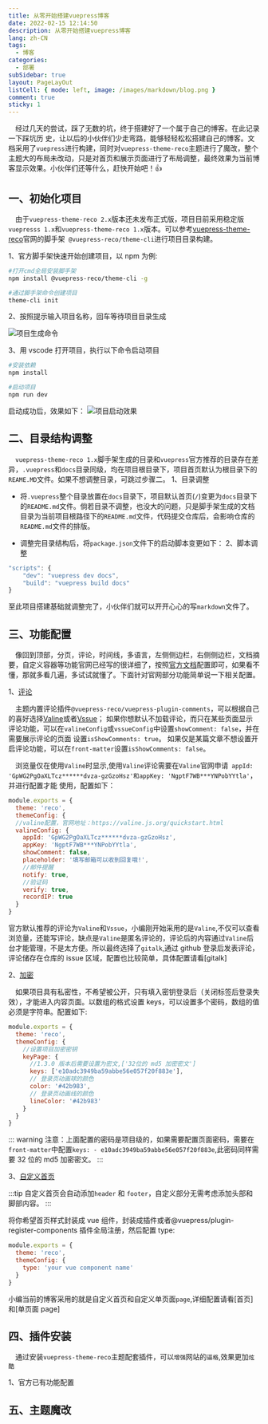 ```yaml
---
title: 从零开始搭建vuepress博客
date: 2022-02-15 12:14:50
description: 从零开始搭建vuepress博客
lang: zh-CN
tags:
  - 博客
categories:
  - 部署
subSidebar: true
layout: PageLayOut
listCell: { mode: left, image: /images/markdown/blog.png }
comment: true
sticky: 1
---
```


&emsp;经过几天的尝试，踩了无数的坑，终于搭建好了一个属于自己的博客。在此记录一下踩坑历
史，让以后的小伙伴们少走弯路，能够轻轻松松搭建自己的博客。文档采用了`vuepress`进行构建，同时对`vuepress-theme-reco`主题进行了魔改，整个主题大的布局未改动，只是对首页和展示页面进行了布局调整，最终效果为当前博客显示效果。小伙伴们还等什么，赶快开始吧！👍

<!-- more -->

<Boxx/>

## 一、初始化项目

&emsp;由于`vuepress-theme-reco 2.x`版本还未发布正式版，项目目前采用稳定版`vuepresss 1.x`和`vuepress-theme-reco 1.x`版本。可以参考[vuepress-theme-reco](https://vuepress-theme-reco.recoluan.com/)官网的脚手架` @vuepress-reco/theme-cli`进行项目目录构建。

1、官方脚手架快速开始创建项目，以 npm 为例:

```sh
#打开cmd全局安装脚手架
npm install @vuepress-reco/theme-cli -g

#通过脚手架命令创建项目
theme-cli init
```

2、按照提示输入项目名称，回车等待项目目录生成

![项目生成命令](/blog-docs/images/markdown/build.png)

3、用 vscode 打开项目，执行以下命令启动项目

```sh
#安装依赖
npm install

#启动项目
npm run dev
```

启动成功后，效果如下：
![项目启动效果](/blog-docs//images/markdown/start.png)

## 二、目录结构调整

&emsp;`vuepress-theme-reco 1.x`脚手架生成的目录和`vuepress`官方推荐的目录存在差异，`.vuepress`和`docs`目录同级，均在项目根目录下，项目首页默认为根目录下的`REAME.MD`文件。如果不想调整目录，可跳过步骤二。
1、目录调整

- 将`.vuepress`整个目录放置在`docs`目录下，项目默认首页(`/`)变更为`docs`目录下的`README.md`文件。倘若目录不调整，也没大的问题，只是脚手架生成的文档目录为当前项目根路径下的`README.md`文件，代码提交仓库后，会影响仓库的`README.md`文件的排版。

- 调整完目录结构后，将`package.json`文件下的启动脚本变更如下：
  2、脚本调整

```js
"scripts": {
    "dev": "vuepress dev docs",
    "build": "vuepress build docs"
}
```

至此项目搭建基础就调整完了，小伙伴们就可以开开心心的写`markdown`文件了。

## 三、功能配置

&emsp;像回到顶部，分页，评论，时间线，多语言，左侧侧边栏，右侧侧边栏，文档摘要，自定义容器等功能官网已经写的很详细了，按照[官方文档](https://vuepress-theme-reco.recoluan.com/)配置即可，如果看不懂，那就多看几遍，多试试就懂了。下面针对官网部分功能简单说一下相关配置。

1、[评论](https://vuepress-theme-reco.recoluan.com/views/1.x/valine.html#介绍)

&emsp;主题内置评论插件`@vuepress-reco/vuepress-plugin-comments`，可以根据自己的喜好选择[Valine](https://valine.js.org/)或者[Vssue](https://vssue.js.org/zh/options/)；
如果你想默认不加载评论，而只在某些页面显示评论功能，可以在`valineConfig`或`vssueConfig`中设置`showComment: false`，并在需要展示评论的页面 设置`isShowComments: true`。
如果仅是某篇文章不想设置开启评论功能，可以在`front-matter`设置`isShowComments: false`。

&emsp;浏览量仅在使用`Valine`时显示,使用`Valine`评论需要在`Valine`官网申请` appId: 'GpWG2PgOaXLTcz******dvza-gzGzoHsz'和appKey: 'NgptF7WB***YNPobYYtla'`，并进行配置才能
使用，配置如下：

```js
module.exports = {
  theme: 'reco',
  themeConfig: {
  //valine配置，官网地址：https://valine.js.org/quickstart.html
  valineConfig: {
    appId: 'GpWG2PgOaXLTcz******dvza-gzGzoHsz',
    appKey: 'NgptF7WB***YNPobYYtla',
    showComment: false,
    placeholder: '填写邮箱可以收到回复哦!',
    //邮件提醒
    notify: true,
    //验证码
    verify: true,
    recordIP: true
  }
}
```

官方默认推荐的评论为`Valine`和`Vssue`，小编刚开始采用的是`Valine`,不仅可以查看浏览量，还能写评论，缺点是`Valine`是匿名评论的，评论后的内容通过`Valine`后台才能管理，不是太方便。所以最终选择了`gitalk`,通过 github 登录后发表评论，评论储存在仓库的 issue 区域，配置也比较简单，具体配置请看[gitalk]

2、[加密](https://vuepress-theme-reco.recoluan.com/views/1.x/password.html)

&emsp;如果项目具有私密性，不希望被公开，只有填入密钥登录后（关闭标签后登录失效），才能进入内容页面。以数组的格式设置 keys，可以设置多个密码，数组的值必须是字符串。配置如下:

```js
module.exports = {
  theme: 'reco',
  themeConfig: {
    //设置项目加密密钥
    keyPage: {
      //1.3.0 版本后需要设置为密文,['32位的 md5 加密密文']
      keys: ['e10adc3949ba59abbe56e057f20f883e'],
      // 登录页动画球的颜色
      color: '#42b983',
      // 登录页动画线的颜色
      lineColor: '#42b983'
    }
  }
}
```

::: warning
注意：上面配置的密码是项目级的，如果需要配置页面密码，需要在`front-matter`中配置`keys: - e10adc3949ba59abbe56e057f20f883e`,此密码同样需要 32 位的 md5 加密密文。
:::

3、[自定义首页](https://vuepress-theme-reco.recoluan.com/views/1.x/home.html#自定义首页)

:::tip
自定义首页会自动添加`header` 和 `footer`，自定义部分无需考虑添加头部和脚部内容。
:::

将你希望首页样式封装成 vue 组件，封装成插件或者@vuepress/plugin-register-components 插件全局注册，然后配置 type:

```js
module.exports = {
  theme: 'reco',
  themeConfig: {
    type: 'your vue component name'
  }
}
```

小编当前的博客采用的就是自定义首页和自定义单页面`page`,详细配置请看[首页]和[单页面 page]

## 四、插件安装

&emsp;通过安装`vuepress-theme-reco`主题配套插件，可以`增强`网站的`逼格`,效果更加`炫酷`

1、官方已有功能配置

## 五、主题魔改

<Reward/>
